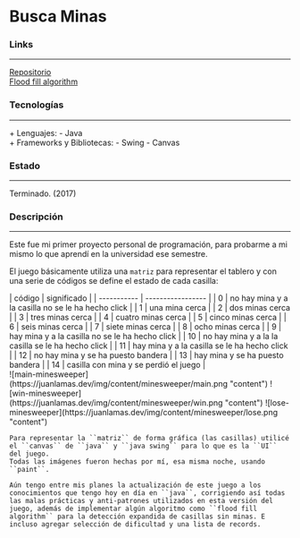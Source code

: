 # Busca Minas

### Links

---

[Repositorio](https://github.com/cococov/Busca-Minas)<br/>
[Flood fill algorithm](https://en.wikipedia.org/wiki/Flood_fill)

### Tecnologías

---

<div class="list-super-index">
+ Lenguajes:
 - Java
</div>

<div class="list-super-index">
+ Frameworks y Bibliotecas:
 - Swing
 - Canvas
</div>

### Estado

---

Terminado. (2017)

### Descripción

---

Este fue mi primer proyecto personal de programación, para probarme a mi mismo lo que aprendí en la universidad ese semestre.

El juego básicamente utiliza una ``matriz`` para representar el tablero y con una serie de códigos se define el estado de cada casilla:

<div class="minesweeper-container">
  <span class="minesweeper-span-1">
    | código  |    significado   |
    | ----------- | ----------------- |
    | 0  | no hay mina y a la casilla no se le ha hecho click |
    | 1  | una mina cerca |
    | 2  | dos minas cerca |
    | 3  | tres minas cerca |
    | 4  | cuatro minas cerca |
    | 5  | cinco minas cerca |
    | 6  | seis minas cerca |
    | 7  | siete minas cerca |
    | 8  | ocho minas cerca |
    | 9  | hay mina y a la casilla no se le ha hecho click |
    | 10 | no hay mina y a la la casilla se le ha hecho click |
    | 11 | hay mina y a la casilla se le ha hecho click |
    | 12 | no hay mina y se ha puesto bandera |
    | 13 | hay mina y se ha puesto bandera |
    | 14 | casilla con mina y se perdió el juego |
  </span>
    <span class="minesweeper-span-2">
    <div class="minesweeper-sub-container">
      <span class="minesweeper-sub-div">
      ![main-minesweeper](https://juanlamas.dev/img/content/minesweeper/main.png "content")
      </span>
      <span class="minesweeper-sub-div">
      ![win-minesweeper](https://juanlamas.dev/img/content/minesweeper/win.png "content")
      </span>
      <span class="minesweeper-sub-div">
      ![lose-minesweeper](https://juanlamas.dev/img/content/minesweeper/lose.png "content")
      </span>
    </div>

    Para representar la ``matriz`` de forma gráfica (las casillas) utilicé el ``canvas`` de ``java`` y ``java swing`` para lo que es la ``UI`` del juego.
    Todas las imágenes fueron hechas por mí, esa misma noche, usando ``paint``.

    Aún tengo entre mis planes la actualización de este juego a los conocimientos que tengo hoy en día en ``java``, corrigiendo así todas las malas prácticas y anti-patrones utilizados en esta versión del juego, además de implementar algún algoritmo como ``flood fill algorithm`` para la detección expandida de casillas sin minas. E incluso agregar selección de dificultad y una lista de records.

  </span>
</div>